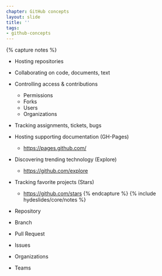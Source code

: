 ```yaml
---
chapter: GitHub concepts
layout: slide
title: ''
tags:
- github-concepts
---
```


{% capture notes %}
* Hosting repositories
* Collaborating on code, documents, text
* Controlling access & contributions
  * Permissions
  * Forks
  * Users
  * Organizations
* Tracking assignments, tickets, bugs
* Hosting supporting documentation (GH-Pages)
  * https://pages.github.com/
* Discovering trending technology (Explore)
  * https://github.com/explore
* Tracking favorite projects (Stars)
  * https://github.com/stars
{% endcapture %}
{% include hydeslides/core/notes %}

* Repository
* Branch
* Pull Request
* Issues
* Organizations
* Teams
